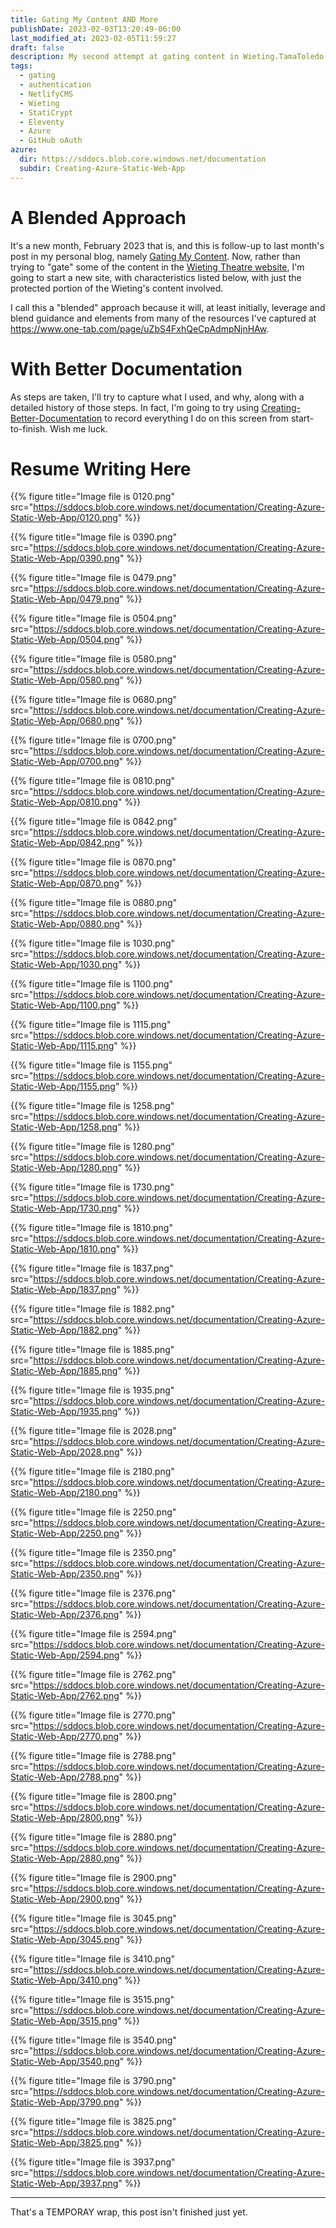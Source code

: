 ```yaml
---
title: Gating My Content AND More
publishDate: 2023-02-03T13:20:49-06:00
last_modified_at: 2023-02-05T11:59:27
draft: false
description: My second attempt at gating content in Wieting.TamaToledo.com, sort of.
tags:
  - gating
  - authentication
  - NetlifyCMS
  - Wieting
  - StatiCrypt
  - Eleventy
  - Azure
  - GitHub oAuth
azure:  
  dir: https://sddocs.blob.core.windows.net/documentation  
  subdir: Creating-Azure-Static-Web-App  
---  
```


# A Blended Approach

It's a new month, February 2023 that is, and this is follow-up to last month's post in my personal blog, namely [Gating My Content](https://blog.summittdweller.com/posts/2023/01/gating-content/).  Now, rather than trying to "gate" some of the content in the [Wieting Theatre website](https://wieting.tamatoledo.com), I'm going to start a new site, with characteristics listed below, with just the protected portion of the Wieting's content involved.  

I call this a "blended" approach because it will, at least initially, leverage and blend guidance and elements from many of the resources I've captured at https://www.one-tab.com/page/uZbS4FxhQeCpAdmpNjnHAw.  

# With Better Documentation

As steps are taken, I'll try to capture what I used, and why, along with a detailed history of those steps.  In fact, I'm going to try using [Creating-Better-Documentation](/posts/138-creating-better-documentation/) to record everything I do on this screen from start-to-finish.  Wish me luck.    

# Resume Writing Here  

{{% figure title="Image file is 0120.png" src="https://sddocs.blob.core.windows.net/documentation/Creating-Azure-Static-Web-App/0120.png" %}}  

{{% figure title="Image file is 0390.png" src="https://sddocs.blob.core.windows.net/documentation/Creating-Azure-Static-Web-App/0390.png" %}}  

{{% figure title="Image file is 0479.png" src="https://sddocs.blob.core.windows.net/documentation/Creating-Azure-Static-Web-App/0479.png" %}}  

{{% figure title="Image file is 0504.png" src="https://sddocs.blob.core.windows.net/documentation/Creating-Azure-Static-Web-App/0504.png" %}}  

{{% figure title="Image file is 0580.png" src="https://sddocs.blob.core.windows.net/documentation/Creating-Azure-Static-Web-App/0580.png" %}}  

{{% figure title="Image file is 0680.png" src="https://sddocs.blob.core.windows.net/documentation/Creating-Azure-Static-Web-App/0680.png" %}}  

{{% figure title="Image file is 0700.png" src="https://sddocs.blob.core.windows.net/documentation/Creating-Azure-Static-Web-App/0700.png" %}}  

{{% figure title="Image file is 0810.png" src="https://sddocs.blob.core.windows.net/documentation/Creating-Azure-Static-Web-App/0810.png" %}}  

{{% figure title="Image file is 0842.png" src="https://sddocs.blob.core.windows.net/documentation/Creating-Azure-Static-Web-App/0842.png" %}}  

{{% figure title="Image file is 0870.png" src="https://sddocs.blob.core.windows.net/documentation/Creating-Azure-Static-Web-App/0870.png" %}}  

{{% figure title="Image file is 0880.png" src="https://sddocs.blob.core.windows.net/documentation/Creating-Azure-Static-Web-App/0880.png" %}}  

{{% figure title="Image file is 1030.png" src="https://sddocs.blob.core.windows.net/documentation/Creating-Azure-Static-Web-App/1030.png" %}}  

{{% figure title="Image file is 1100.png" src="https://sddocs.blob.core.windows.net/documentation/Creating-Azure-Static-Web-App/1100.png" %}}  

{{% figure title="Image file is 1115.png" src="https://sddocs.blob.core.windows.net/documentation/Creating-Azure-Static-Web-App/1115.png" %}}  

{{% figure title="Image file is 1155.png" src="https://sddocs.blob.core.windows.net/documentation/Creating-Azure-Static-Web-App/1155.png" %}}  

{{% figure title="Image file is 1258.png" src="https://sddocs.blob.core.windows.net/documentation/Creating-Azure-Static-Web-App/1258.png" %}}  

{{% figure title="Image file is 1280.png" src="https://sddocs.blob.core.windows.net/documentation/Creating-Azure-Static-Web-App/1280.png" %}}  

{{% figure title="Image file is 1730.png" src="https://sddocs.blob.core.windows.net/documentation/Creating-Azure-Static-Web-App/1730.png" %}}  

{{% figure title="Image file is 1810.png" src="https://sddocs.blob.core.windows.net/documentation/Creating-Azure-Static-Web-App/1810.png" %}}  

{{% figure title="Image file is 1837.png" src="https://sddocs.blob.core.windows.net/documentation/Creating-Azure-Static-Web-App/1837.png" %}}  

{{% figure title="Image file is 1882.png" src="https://sddocs.blob.core.windows.net/documentation/Creating-Azure-Static-Web-App/1882.png" %}}  

{{% figure title="Image file is 1885.png" src="https://sddocs.blob.core.windows.net/documentation/Creating-Azure-Static-Web-App/1885.png" %}}  

{{% figure title="Image file is 1935.png" src="https://sddocs.blob.core.windows.net/documentation/Creating-Azure-Static-Web-App/1935.png" %}}  

{{% figure title="Image file is 2028.png" src="https://sddocs.blob.core.windows.net/documentation/Creating-Azure-Static-Web-App/2028.png" %}}  

{{% figure title="Image file is 2180.png" src="https://sddocs.blob.core.windows.net/documentation/Creating-Azure-Static-Web-App/2180.png" %}}  

{{% figure title="Image file is 2250.png" src="https://sddocs.blob.core.windows.net/documentation/Creating-Azure-Static-Web-App/2250.png" %}}  

{{% figure title="Image file is 2350.png" src="https://sddocs.blob.core.windows.net/documentation/Creating-Azure-Static-Web-App/2350.png" %}}  

{{% figure title="Image file is 2376.png" src="https://sddocs.blob.core.windows.net/documentation/Creating-Azure-Static-Web-App/2376.png" %}}  

{{% figure title="Image file is 2594.png" src="https://sddocs.blob.core.windows.net/documentation/Creating-Azure-Static-Web-App/2594.png" %}}  

{{% figure title="Image file is 2762.png" src="https://sddocs.blob.core.windows.net/documentation/Creating-Azure-Static-Web-App/2762.png" %}}  

{{% figure title="Image file is 2770.png" src="https://sddocs.blob.core.windows.net/documentation/Creating-Azure-Static-Web-App/2770.png" %}}  

{{% figure title="Image file is 2788.png" src="https://sddocs.blob.core.windows.net/documentation/Creating-Azure-Static-Web-App/2788.png" %}}  

{{% figure title="Image file is 2800.png" src="https://sddocs.blob.core.windows.net/documentation/Creating-Azure-Static-Web-App/2800.png" %}}  

{{% figure title="Image file is 2880.png" src="https://sddocs.blob.core.windows.net/documentation/Creating-Azure-Static-Web-App/2880.png" %}}  

{{% figure title="Image file is 2900.png" src="https://sddocs.blob.core.windows.net/documentation/Creating-Azure-Static-Web-App/2900.png" %}}  

{{% figure title="Image file is 3045.png" src="https://sddocs.blob.core.windows.net/documentation/Creating-Azure-Static-Web-App/3045.png" %}}  

{{% figure title="Image file is 3410.png" src="https://sddocs.blob.core.windows.net/documentation/Creating-Azure-Static-Web-App/3410.png" %}}  

{{% figure title="Image file is 3515.png" src="https://sddocs.blob.core.windows.net/documentation/Creating-Azure-Static-Web-App/3515.png" %}}  

{{% figure title="Image file is 3540.png" src="https://sddocs.blob.core.windows.net/documentation/Creating-Azure-Static-Web-App/3540.png" %}}  

{{% figure title="Image file is 3790.png" src="https://sddocs.blob.core.windows.net/documentation/Creating-Azure-Static-Web-App/3790.png" %}}  

{{% figure title="Image file is 3825.png" src="https://sddocs.blob.core.windows.net/documentation/Creating-Azure-Static-Web-App/3825.png" %}}  

{{% figure title="Image file is 3937.png" src="https://sddocs.blob.core.windows.net/documentation/Creating-Azure-Static-Web-App/3937.png" %}}  

---

That's a TEMPORAY wrap, this post isn't finished just yet.    